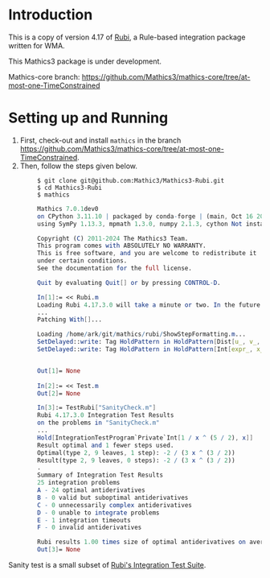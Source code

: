 # Introduction

This is a copy of version 4.17 of [Rubi](https://rulebasedintegration.org), a Rule-based integration package written for WMA.

This Mathics3 package is under development.

Mathics-core branch: https://github.com/Mathics3/mathics-core/tree/at-most-one-TimeConstrained

# Setting up and Running

1. First, check-out and install `mathics` in the branch https://github.com/Mathics3/mathics-core/tree/at-most-one-TimeConstrained.
1. Then, follow the steps given below.

```
        $ git clone git@github.com:Mathic3/Mathics3-Rubi.git
        $ cd Mathics3-Rubi
        $ mathics
```

```mathematica
        Mathics 7.0.1dev0
        on CPython 3.11.10 | packaged by conda-forge | (main, Oct 16 2024, 01:27:36) [GCC 13.3.0]
        using SymPy 1.13.3, mpmath 1.3.0, numpy 2.1.3, cython Not installed

        Copyright (C) 2011-2024 The Mathics3 Team.
        This program comes with ABSOLUTELY NO WARRANTY.
        This is free software, and you are welcome to redistribute it
        under certain conditions.
        See the documentation for the full license.

        Quit by evaluating Quit[] or by pressing CONTROL-D.

        In[1]:= << Rubi.m
        Loading Rubi 4.17.3.0 will take a minute or two. In the future this will take less than a second.
        ...
        Patching With[]...

        Loading /home/ark/git/mathics/rubi/ShowStepFormatting.m...
        SetDelayed::write: Tag HoldPattern in HoldPattern[Dist[u_, v_, _]] is Protected.
        SetDelayed::write: Tag HoldPattern in HoldPattern[Int[expr_, x_]] is Protected.


        Out[1]= None
        
        In[2]:= << Test.m
        Out[2]= None

        In[3]:= TestRubi["SanityCheck.m"]
        Rubi 4.17.3.0 Integration Test Results
        on the problems in "SanityCheck.m"
        ...
        Hold[IntegrationTestProgram`Private`Int[1 / x ^ (5 / 2), x]]
        Result optimal and 1 fewer steps used.
        Optimal(type 2, 9 leaves, 1 step): -2 / (3 x ^ (3 / 2))
        Result(type 2, 9 leaves, 0 steps): -2 / (3 x ^ (3 / 2))
        .
        Summary of Integration Test Results
        25 integration problems
        A - 24 optimal antiderivatives
        B - 0 valid but suboptimal antiderivatives
        C - 0 unnecessarily complex antiderivatives
        D - 0 unable to integrate problems
        E - 1 integration timeouts
        F - 0 invalid antiderivatives

        Rubi results 1.00 times size of optimal antiderivatives on average.
        Out[3]= None
```

Sanity test is a small subset of [Rubi's Integration Test Suite](https://rulebasedintegration.org/testProblems.html).

